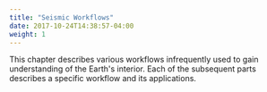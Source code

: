 ```yaml
---
title: "Seismic Workflows"
date: 2017-10-24T14:38:57-04:00
weight: 1
---
```


This chapter describes various workflows infrequently used to gain
understanding of the Earth's interior.
Each of the subsequent parts describes a specific workflow and its applications.

